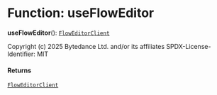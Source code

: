 # Function: useFlowEditor

**useFlowEditor**(): [`FlowEditorClient`](/auto-docs/free-layout-editor/classes/FlowEditorClient.md)

Copyright (c) 2025 Bytedance Ltd. and/or its affiliates
SPDX-License-Identifier: MIT

#### Returns

[`FlowEditorClient`](/auto-docs/free-layout-editor/classes/FlowEditorClient.md)
